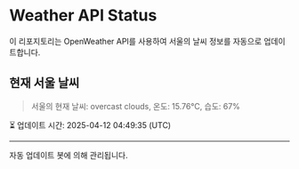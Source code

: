 
# Weather API Status

이 리포지토리는 OpenWeather API를 사용하여 서울의 날씨 정보를 자동으로 업데이트합니다.

## 현재 서울 날씨
> 서울의 현재 날씨: overcast clouds, 온도: 15.76°C, 습도: 67%

⏳ 업데이트 시간: 2025-04-12 04:49:35 (UTC)

---
자동 업데이트 봇에 의해 관리됩니다.
